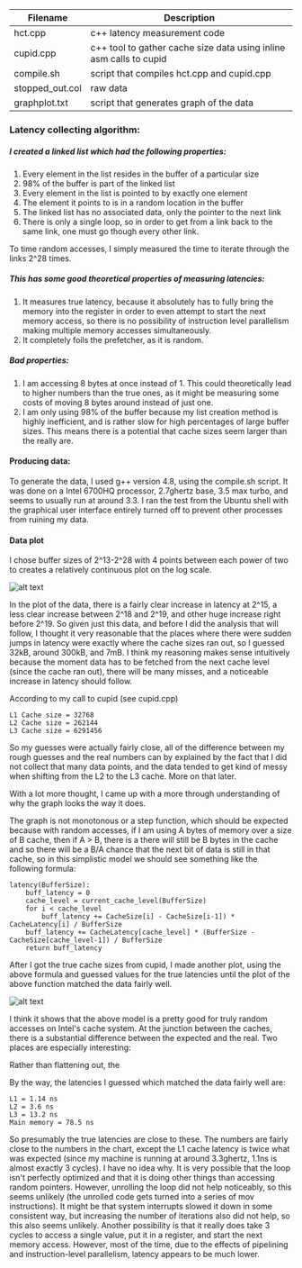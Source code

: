 Filename | Description |
--- | ---
hct.cpp 					|c++ latency measurement code
cupid.cpp					|c++ tool to gather cache size data using inline asm calls to cupid
compile.sh 					|script that compiles hct.cpp and cupid.cpp
stopped_out.col 			|raw data		
graphplot.txt				|script that generates graph of the data


### Latency collecting algorithm:

##### I created a linked list which had the following properties:

1. Every element in the list resides in the buffer of a particular size
2. 98% of the buffer is part of the linked list
3. Every element in the list is pointed to by exactly one element
4. The element it points to is in a random location in the buffer
5. The linked list has no associated data, only the pointer to the next link
6. There is only a single loop, so in order to get from a link back to the same link, one must go though every other link.

To time random accesses, I simply measured the time to iterate through the links 2^28 times.

##### This has some good theoretical properties of measuring latencies:

1. It measures true latency, because it absolutely has to fully bring the memory into the register in order to even attempt to start the next memory access, so there is no possibility of instruction level parallelism making multiple memory accesses simultaneously.
2. It completely foils the prefetcher, as it is random.

##### Bad properties:
1. I am accessing 8 bytes at once instead of 1. This could theoretically lead to higher numbers than the true ones, as it might be measuring some costs of moving 8 bytes around instead of just one.
2. I am only using 98% of the buffer because my list creation method is highly inefficient, and is rather slow for high percentages of large buffer sizes. This means there is a potential that cache sizes seem larger than the really are.


#### Producing data:

To generate the data, I used g++ version 4.8, using the compile.sh script. It was done on a Intel 6700HQ processor, 2.7ghertz base, 3.5 max turbo, and seems to usually run at around 3.3. I ran the test from the Ubuntu shell with the graphical user interface entirely turned off to prevent other processes from ruining my data.

#### Data plot

I chose buffer sizes of 2^13-2^28 with 4 points between each power of two to creates a relatively continuous plot on the log scale.

![alt text](https://github.com/weepingwillowben/sysHW2/blob/master/clean.png "Clean graph")

In the plot of the data, there is a fairly clear increase in latency at 2^15, a less clear increase between 2^18 and 2^19, and other huge increase right before 2^19. So given just this data, and before I did the analysis that will follow, I thought it very reasonable that the places where there were sudden jumps in latency were exactly where the cache sizes ran out, so I guessed 32kB, around 300kB, and 7mB. I think my reasoning makes sense intuitively because the moment data has to be fetched from the next cache level (since the cache ran out), there will be many misses, and a noticeable increase in latency should follow.

According to my call to cupid (see cupid.cpp)

    L1 Cache size = 32768
    L2 Cache size = 262144
    L3 Cache size = 6291456

So my guesses were actually fairly close, all of the difference between my rough guesses and the real numbers can by explained by the fact that I did not collect that many data points, and the data tended to get kind of messy when shifting from the L2 to the L3 cache. More on that later.

With a lot more thought, I came up with a more through understanding of why the graph looks the way it does.

The graph is not monotonous or a step function, which should be expected because with random accesses, if I am using A bytes of memory over a size of B cache, then if A > B, there is a there will still be B bytes in the cache and so there will be  a B/A chance that the next bit of data is still in that cache, so in this simplistic model we should see something like the following formula:

    latency(BufferSize):
		buff_latency = 0
		cache_level = current_cache_level(BufferSize)
	 	for i < cache_level
            buff_latency += CacheSize[i] - CacheSize[i-1]) * CacheLatency[i] / BufferSize
		buff_latency += CacheLatency[cache_level] * (BufferSize - CacheSize[cache_level-1]) / BufferSize
		return buff_latency


After I got the true cache sizes from cupid, I made another plot, using the above formula and guessed values for the true latencies until the plot of the above function matched the data fairly well.

![alt text](https://github.com/weepingwillowben/sysHW2/blob/master/measured.png "Clean graph")

I think it shows that the above model is a pretty good for truly random accesses on Intel's cache system. At the junction between the caches, there is a substantial difference between the expected and the real. Two places are especially interesting:

Rather than flattening out, the

By the way, the latencies I guessed which matched the data fairly well are:

    L1 = 1.14 ns
    L2 = 3.6 ns
    L3 = 13.2 ns
    Main memory = 78.5 ns

So presumably the true latencies are close to these. The numbers are fairly close to the numbers in the chart, except the L1 cache latency is twice what was expected (since my machine is running at around 3.3ghertz, 1.1ns is almost exactly 3 cycles). I have no idea why. It is very possible that the loop isn't perfectly optimized and that it is doing other things than accessing random pointers. However, unrolling the loop did not help noticeably, so this seems unlikely (the unrolled code gets turned into a series of mov instructions). It might be that system interrupts slowed it down in some consistent way, but increasing the number of iterations also did not help, so this also seems unlikely. Another possibility is that it really does take 3 cycles to access a single value, put it in a register, and start the next memory access. However, most of the time, due to the effects of pipelining and instruction-level parallelism, latency appears to be much lower.
